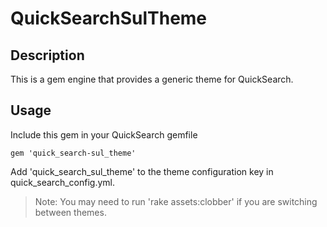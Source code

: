 # QuickSearchSulTheme

## Description

This is a gem engine that provides a generic theme for QuickSearch.

## Usage

Include this gem in your QuickSearch gemfile

    gem 'quick_search-sul_theme'

Add 'quick_search_sul_theme' to the theme configuration key in quick_search_config.yml.



> Note: You may need to run 'rake assets:clobber' if you are switching between themes.

